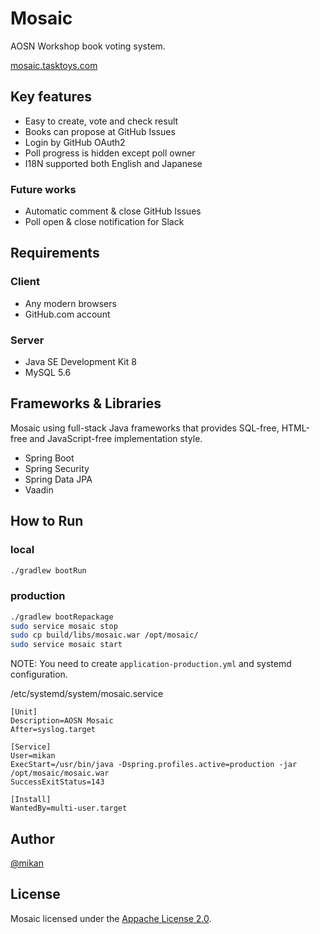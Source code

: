 # Mosaic

AOSN Workshop book voting system.

[mosaic.tasktoys.com](http://mosaic.tasktoys.com)

## Key features

* Easy to create, vote and check result
* Books can propose at GitHub Issues
* Login by GitHub OAuth2
* Poll progress is hidden except poll owner
* I18N supported both English and Japanese

### Future works

* Automatic comment & close GitHub Issues
* Poll open & close notification for Slack

## Requirements

### Client

* Any modern browsers
* GitHub.com account

### Server

* Java SE Development Kit 8
* MySQL 5.6

## Frameworks & Libraries

Mosaic using full-stack Java frameworks that provides SQL-free, HTML-free and JavaScript-free implementation style.

* Spring Boot
* Spring Security 
* Spring Data JPA
* Vaadin

## How to Run

### local

```bash
./gradlew bootRun
```

### production

```bash
./gradlew bootRepackage
sudo service mosaic stop
sudo cp build/libs/mosaic.war /opt/mosaic/
sudo service mosaic start
```

NOTE: You need to create `application-production.yml` and systemd configuration.

/etc/systemd/system/mosaic.service

```
[Unit]
Description=AOSN Mosaic
After=syslog.target

[Service]
User=mikan
ExecStart=/usr/bin/java -Dspring.profiles.active=production -jar /opt/mosaic/mosaic.war
SuccessExitStatus=143

[Install]
WantedBy=multi-user.target
```

## Author

[@mikan](https://github.com/mikan)

## License

Mosaic licensed under the [Appache License 2.0](LICENSE).